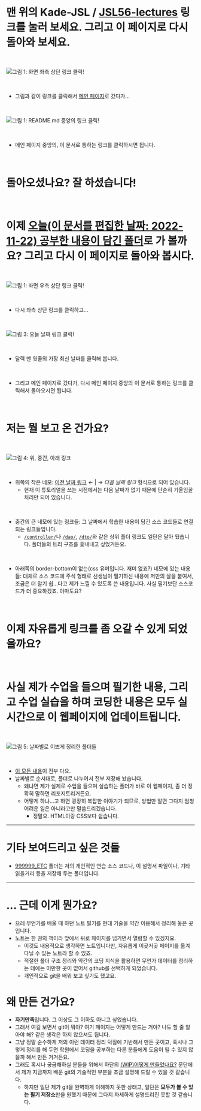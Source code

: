 # 맨 위의 **Kade-JSL / [JSL56-lectures](https://github.com/Kade-JSL/JSL56-lectures)** 링크를 눌러 보세요. 그리고 이 페이지로 다시 돌아와 보세요.

<br>

![그림 1: 화면 좌측 상단 링크 클릭!](/999999_ETC/0_docs/imgs/howtoimg1.png)

<br>

- 그림과 같이 링크를 클릭해서 [메인 페이지](/README.md)로 갔다가...

<br>

![그림 1: README.md 중앙의 링크 클릭!](/999999_ETC/0_docs/imgs/howtoimg2.png)

<br>

- 메인 페이지 중앙의, 이 문서로 통하는 링크를 클릭하시면 됩니다.

<br>

# 돌아오셨나요? 잘 하셨습니다!

<br>

# 이제 [오늘(이 문서를 편집한 날짜: 2022-11-22) 공부한 내용이 담긴 폴더](/221011-221124_JAVA_BASICS/22-11/221122/)로 가 볼까요? 그리고 다시 이 페이지로 돌아와 봅시다.

<br>

![그림 1: 좌면 우측 상단 링크 클릭!](/999999_ETC/0_docs/imgs/howtoimg1.png)

<br>

- 다시 좌측 상단 링크를 클릭하고...

<br>

![그림 3: 오늘 날짜 링크 클릭!](/999999_ETC/0_docs/imgs/howtoimg3.png)

<br>

- 달력 맨 윗줄의 가장 최신 날짜를 클릭해 봅니다.

<br>

- 그리고 메인 페이지로 갔다가, 다시 메인 페이지 중앙의 이 문서로 통하는 링크를 클릭해서 돌아오시면 됩니다.

<br>

# 저는 뭘 보고 온 건가요?

<br>

![그림 4: 위, 중간, 아래 링크](/999999_ETC/0_docs/imgs/howtoimg4.png)

<br>

- 위쪽의 작은 네모: [이전 날짜 링크](/221011-221124_JAVA_BASICS/22-11/221121/) ← | _→ 다음 날짜 링크_ 형식으로 되어 있습니다.
    - 현재 이 튜토리얼을 쓰는 시점에서는 다음 날짜가 없기 때문에 단순히 기울임꼴 처리만 되어 있습니다.

<br>

- 중간의 큰 네모에 있는 링크들: 그 날짜에서 학습한 내용이 담긴 소스 코드들로 연결되는 링크들입니다.
    - [`/controller/`](/221011-221124_JAVA_BASICS/22-11/221122/javastudy/controller/)나 [`/dao/`](/221011-221124_JAVA_BASICS/22-11/221122/javastudy/dao/), [`/dto/`](/221011-221124_JAVA_BASICS/22-11/221122/javastudy/dto/)와 같은 상위 폴더 링크도 일단은 달아 뒀습니다. 폴더들의 트리 구조를 흉내내고 싶었거든요.

<br>

- 아래쪽의 border-bottom이 없는(css 유머입니다. 재미 없죠?) 네모에 있는 내용들: 대체로 소스 코드에 주석 형태로 선생님이 필기하신 내용에 저만의 살을 붙여서, 조금은 더 알기 쉽...다고 제가 느낄 수 있도록 쓴 내용입니다. 사실 필기보단 소스코드가 더 중요하겠죠. 아마도요?

<br>

# 이제 자유롭게 링크를 좀 오갈 수 있게 되었을까요?

<br>

# 사실 제가 수업을 들으며 필기한 내용, 그리고 수업 실습을 하며 코딩한 내용은 모두 실시간으로 이 웹페이지에 업데이트됩니다.

<br>

![그림 5: 날짜별로 이쁘게 정리한 폴더들](/999999_ETC/0_docs/imgs/howtoimg5.png)

<br>

- [이 모든 내용](/221011-221124_JAVA_BASICS/)이 전부 다요.
- 날짜별로 순서대로, 폴더로 나누어서 전부 저장해 놨습니다.
    - 왜냐면 제가 실제로 수업을 들으며 실습하는 폴더가 바로 이 웹페이지, 좀 더 정확히 말하면 리포지토리거든요.
    - 어떻게 하냐...고 하면 굉장히 복잡한 이야기가 되므로, 방법만 알면 그다지 엄청 어려운 일은 아니라고만 말씀드리겠습니다.
        - 정말요. HTML이랑 CSS보다 쉽습니다.
 
---

# 기타 보여드리고 싶은 것들

- [999999_ETC](/999999_ETC) 폴더는 저의 개인적인 연습 소스 코드나, 이 설명서 파일이나, 기타 읽을거리 등을 저장해 두는 폴더입니다.

---

# ... 근데 이게 뭔가요?

- 으레 무언가를 배울 때 하던 노트 필기를 현대 기술을 약간 이용해서 정리해 놓은 곳입니다.
- 노트는 한 권의 책이라 앞에서 뒤로 페이지를 넘기면서 열람할 수 있겠지요.
    - 이것도 내용적으로 생각하면 노트입니다만, 자유롭게 이곳저곳 페이지를 옮겨다닐 수 있는 노트라 할 수 있죠.
    - 적절한 폴더 구조 정리와 약간의 코딩 지식을 활용하면 무언가 데이터를 정리하는 데에는 이만한 곳이 없어서 github를 선택하게 되었습니다.
    - 개인적으로 git을 배워 보고 싶기도 했고요.

# 왜 만든 건가요?

- **자기만족**입니다. 그 이상도 그 이하도 아니고 싶었습니다.
- 그래서 여길 보면서 git이 뭐야? 여기 페이지는 어떻게 만드는 거야? 나도 할 줄 알아야 해? 같은 생각은 하지 않으셔도 됩니다.
- 그냥 정말 순수하게 저의 이런 데이터 정리 덕질에 기반해서 만든 곳이고, 혹시나 그렇게 정리를 해 두면 학원에서 코딩을 공부하는 다른 분들에게 도움이 될 수 있지 않을까 해서 만든 거거든요.
- 그래도 혹시나 궁금해하실 분들을 위해서 하단의 [(WIP)어떻게 만들었나요?](/999999_ETC/0_docs/(WIP)HowDidIDoIt.md) 문단에서 제가 지금까지 배운 git의 기술적인 부분을 조금 설명해 드릴 수 있을 것 같습니다.
    - 하지만 일단 제가 git을 완벽하게 이해하지 못한 상태고, 일단은 **모두가 볼 수 있는 필기 저장소**만을 원했기 때문에 그다지 자세하게 설명드리진 못할 것 같습니다.
